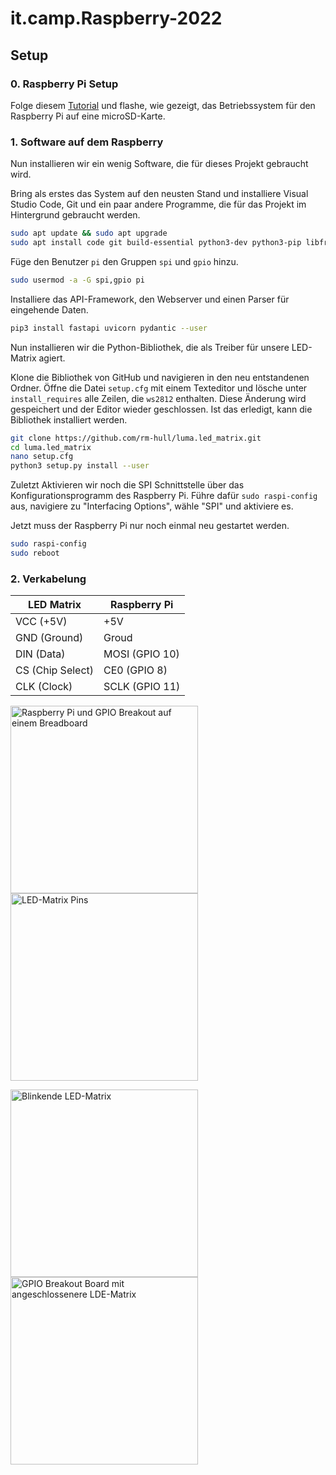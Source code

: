 # it.camp.Raspberry-2022

## Setup

### 0. Raspberry Pi Setup

Folge diesem [Tutorial](https://youtu.be/ntaXWS8Lk34) und flashe, wie gezeigt, das Betriebssystem für den Raspberry Pi auf eine microSD-Karte.

### 1. Software auf dem Raspberry

Nun installieren wir ein wenig Software, die für dieses Projekt gebraucht wird.

Bring als erstes das System auf den neusten Stand und installiere Visual Studio Code, Git und ein paar andere Programme, die für das Projekt im Hintergrund gebraucht werden.

```sh
sudo apt update && sudo apt upgrade
sudo apt install code git build-essential python3-dev python3-pip libfreetype6-dev libjpeg-dev libopenjp2-7 libtiff5
```

Füge den Benutzer ```pi``` den Gruppen ```spi``` und ```gpio``` hinzu.

```sh
sudo usermod -a -G spi,gpio pi
```

Installiere das API-Framework, den Webserver und einen Parser für eingehende Daten.

```sh
pip3 install fastapi uvicorn pydantic --user
```

[//]: # "Das klonen des Git Repositorys und der folgende Anleitungsblock sind nur nötig, weil das ws2812 Modul von luma.led_matrix nicht kompiliert. Sobald pypi wieder eine Version der Bibliothek anbietet, die ohne Probleme Installiert, sollte wieder empfohlen werden luma.led_matrix via pip3 zu beziehen."

Nun installieren wir die Python-Bibliothek, die als Treiber für unsere LED-Matrix agiert.

Klone die Bibliothek von GitHub und navigieren in den neu entstandenen Ordner. Öffne die Datei ```setup.cfg``` mit einem Texteditor und lösche unter ```install_requires``` alle Zeilen, die ```ws2812``` enthalten. Diese Änderung wird gespeichert und der Editor wieder geschlossen. Ist das erledigt, kann die Bibliothek installiert werden.

```sh
git clone https://github.com/rm-hull/luma.led_matrix.git
cd luma.led_matrix
nano setup.cfg
python3 setup.py install --user
```

Zuletzt Aktivieren wir noch die SPI Schnittstelle über das Konfigurationsprogramm des Raspberry Pi. Führe dafür ```sudo raspi-config``` aus, navigiere zu "Interfacing Options", wähle "SPI" und aktiviere es.

Jetzt muss der Raspberry Pi nur noch einmal neu gestartet werden.

```sh
sudo raspi-config
sudo reboot
```

### 2. Verkabelung

| LED Matrix        | Raspberry Pi   |
|-------------------|----------------|
| VCC (+5V)         | +5V            |
| GND (Ground)      | Groud          |
| DIN (Data)        | MOSI (GPIO 10) |
| CS  (Chip Select) | CE0  (GPIO 8)  |
| CLK (Clock)       | SCLK (GPIO 11) |

<img src="https://user-images.githubusercontent.com/80818611/144997724-e15aa6fe-f77b-44f5-8cd0-4553b5ba13c6.jpg" alt="Raspberry Pi und GPIO Breakout auf einem Breadboard" width="300"/> <img src="https://user-images.githubusercontent.com/80818611/144997676-9aa1c483-1668-4541-8466-bb97320bbaa5.jpg" alt="LED-Matrix Pins" width="300"/>

<img src="https://user-images.githubusercontent.com/80818611/144997745-55444499-e720-4346-8403-54b36160700a.jpg" alt="Blinkende LED-Matrix" width="300"/> <img src="https://user-images.githubusercontent.com/80818611/144997761-23596f07-606f-45a9-8386-3f8f6f309673.jpg" alt="GPIO Breakout Board mit angeschlossenere LDE-Matrix" width="300"/>
